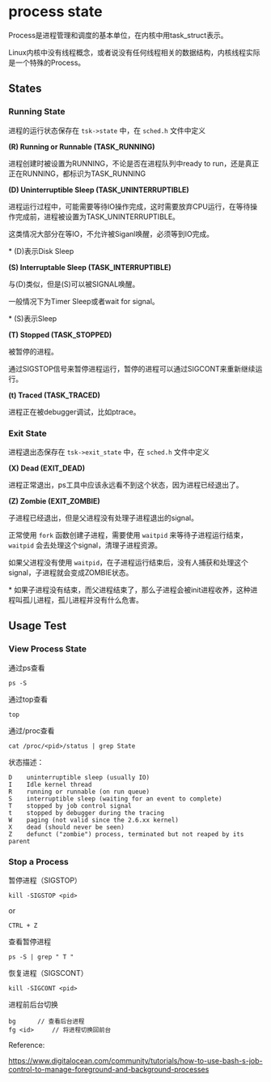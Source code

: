 # process state

Process是进程管理和调度的基本单位，在内核中用task_struct表示。

Linux内核中没有线程概念，或者说没有任何线程相关的数据结构，内核线程实际是一个特殊的Process。

## States

### Running State

进程的运行状态保存在 `tsk->state` 中，在 `sched.h` 文件中定义

**(R) Running or Runnable (TASK_RUNNING)**

进程创建时被设置为RUNNING，不论是否在进程队列中ready to run，还是真正正在RUNNING，都标识为TASK_RUNNING

**(D) Uninterruptible Sleep (TASK_UNINTERRUPTIBLE)**

进程运行过程中，可能需要等待IO操作完成，这时需要放弃CPU运行，在等待操作完成前，进程被设置为TASK_UNINTERRUPTIBLE。

这类情况大部分在等IO，不允许被Siganl唤醒，必须等到IO完成。

\* (D)表示Disk Sleep

**(S) Interruptable Sleep (TASK_INTERRUPTIBLE)**

与(D)类似，但是(S)可以被SIGNAL唤醒。

一般情况下为Timer Sleep或者wait for signal。

\* (S)表示Sleep

**(T) Stopped (TASK_STOPPED)**

被暂停的进程。

通过SIGSTOP信号来暂停进程运行，暂停的进程可以通过SIGCONT来重新继续运行。

**(t) Traced (TASK_TRACED)**

进程正在被debugger调试，比如ptrace。

### Exit State

进程退出态保存在 `tsk->exit_state` 中，在 `sched.h` 文件中定义

**(X) Dead (EXIT_DEAD)**

进程正常退出，ps工具中应该永远看不到这个状态，因为进程已经退出了。

**(Z) Zombie (EXIT_ZOMBIE)**

子进程已经退出，但是父进程没有处理子进程退出的signal。

正常使用 `fork` 函数创建子进程，需要使用 `waitpid` 来等待子进程运行结束， `waitpid` 会去处理这个signal，清理子进程资源。

如果父进程没有使用 `waitpid`，在子进程运行结束后，没有人捕获和处理这个signal，子进程就会变成ZOMBIE状态。

\* 如果子进程没有结束，而父进程结束了，那么子进程会被init进程收养，这种进程叫孤儿进程，孤儿进程并没有什么危害。

## Usage Test

### View Process State

通过ps查看

```
ps -S
```

通过top查看

```
top
```

通过/proc查看

```
cat /proc/<pid>/status | grep State
```

状态描述：

```
D    uninterruptible sleep (usually IO)
I    Idle kernel thread
R    running or runnable (on run queue)
S    interruptible sleep (waiting for an event to complete)
T    stopped by job control signal
t    stopped by debugger during the tracing
W    paging (not valid since the 2.6.xx kernel)
X    dead (should never be seen)
Z    defunct ("zombie") process, terminated but not reaped by its parent
```

### Stop a Process

暂停进程（SIGSTOP）

```
kill -SIGSTOP <pid>
```
or
```
CTRL + Z
```

查看暂停进程

```
ps -S | grep " T "
```

恢复进程（SIGSCONT）

```
kill -SIGCONT <pid>
```

进程前后台切换

```
bg		// 查看后台进程
fg <id>		// 将进程切换回前台
```

Reference:

<https://www.digitalocean.com/community/tutorials/how-to-use-bash-s-job-control-to-manage-foreground-and-background-processes>

